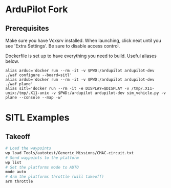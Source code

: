 # ArduPilot Fork
## Prerequisites
Make sure you have Vcxsrv installed.  When launching, click next until you see 'Extra Settings'.  Be sure to disable access control.

Dockerfile is set up to have everything you need to build.  Useful aliases below.

```
alias arduc='docker run --rm -it -v $PWD:/ardupilot ardupilot-dev ./waf configure --board=sitl'
alias ardub='docker run --rm -it -v $PWD:/ardupilot ardupilot-dev ./waf plane'
alias sitl='docker run --rm -it -e DISPLAY=$DISPLAY -v /tmp/.X11-unix:/tmp/.X11-unix -v $PWD:/ardupilot ardupilot-dev sim_vehicle.py -v plane --console --map -w'
```

# SITL Examples
## Takeoff
```bash
# Load the waypoints
wp load Tools/autotest/Generic_Missions/CMAC-circuit.txt
# Send waypoints to the platform
wp list
# Set the platforms mode to AUTO
mode auto
# Arm the platforms throttle (will takeoff)
arm throttle
```
